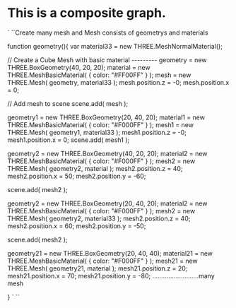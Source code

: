 This is a composite graph.
===


` ``Create many mesh and Mesh consists of geometrys and materials

function geometry(){
  var material33 = new THREE.MeshNormalMaterial();

  // Create a Cube Mesh with basic material ---------
  geometry = new THREE.BoxGeometry(40, 20, 20);
  material = new THREE.MeshBasicMaterial( { color: "#FF00FF" } );
  mesh = new THREE.Mesh( geometry, material33 );
  mesh.position.z = -0;
  mesh.position.x = 0;


  // Add mesh to scene
  scene.add( mesh );

  geometry1 = new THREE.BoxGeometry(20, 40, 20);
  material1 = new THREE.MeshBasicMaterial( { color: "#F000FF" } );
  mesh1 = new THREE.Mesh( geometry1, material33 );
  mesh1.position.z = -0;
  mesh1.position.x = 0;
  scene.add( mesh1 );

  geometry2 = new THREE.BoxGeometry(40, 20, 20);
  material2 = new THREE.MeshBasicMaterial( { color: "#F000FF" } );
  mesh2 = new THREE.Mesh( geometry2, material );
  mesh2.position.z = 40;
  mesh2.position.x = 50;
  mesh2.position.y = -60;

  scene.add( mesh2 );

  geometry2 = new THREE.BoxGeometry(20, 40, 20);
  material2 = new THREE.MeshBasicMaterial( { color: "#F000FF" } );
  mesh2 = new THREE.Mesh( geometry2, material33 );
  mesh2.position.z = 40;
  mesh2.position.x = 60;
  mesh2.position.y = -50;

  scene.add( mesh2 );

  geometry21 = new THREE.BoxGeometry(20, 40, 40);
  material21 = new THREE.MeshBasicMaterial( { color: "#F000FF" } );
  mesh21 = new THREE.Mesh( geometry21, material );
  mesh21.position.z = 20;
  mesh21.position.x = 70;
  mesh21.position.y = -80;
  ..........................many mesh
  
}
` ``
